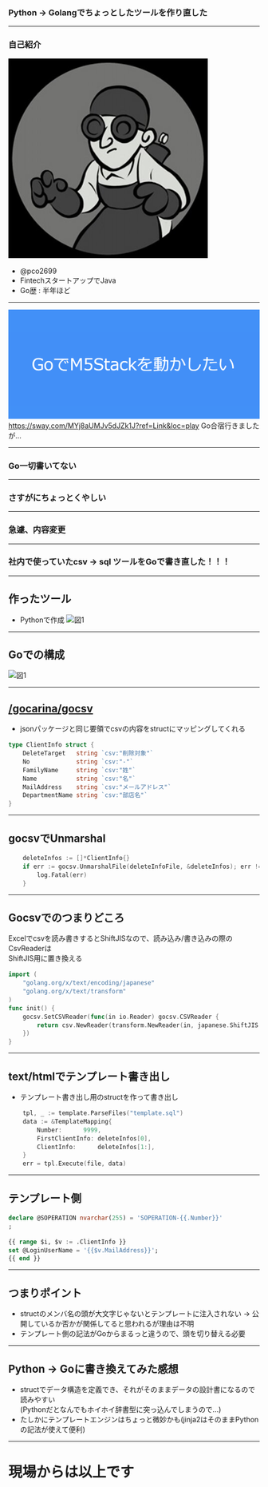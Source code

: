 ### Python -> Golangでちょっとしたツールを作り直した

---

### 自己紹介
![アイコン](assets/icon.jpg)
- @pco2699
- FintechスタートアップでJava
- Go歴 : 半年ほど

---

![LTの内容](assets/lt.png)
https://sway.com/MYj8aUMJv5dJZk1J?ref=Link&loc=play
Go合宿行きましたが...

---

### Go一切書いてない

---

### さすがにちょっとくやしい

---

### 急遽、内容変更

---

### 社内で使っていたcsv -> sql ツールをGoで書き直した！！！

---

## 作ったツール
- Pythonで作成
![図1](assets/diagram1.jpg)

---

## Goでの構成
![図1](assets/diagram2.jpg)

---

## [/gocarina/gocsv](https://github.com/gocarina/gocsv)
- jsonパッケージと同じ要領でcsvの内容をstructにマッピングしてくれる
```go
type ClientInfo struct {
	DeleteTarget   string `csv:"削除対象"`
	No             string `csv:"-"`
	FamilyName     string `csv:"姓"`
	Name           string `csv:"名"`
	MailAddress    string `csv:"メールアドレス"`
	DepartmentName string `csv:"部店名"`
}
```

---

## gocsvでUnmarshal
```go
	deleteInfos := []*ClientInfo{}
	if err := gocsv.UnmarshalFile(deleteInfoFile, &deleteInfos); err != nil { // Load clients from file
		log.Fatal(err)
    }
```

---

## Gocsvでのつまりどころ
Excelでcsvを読み書きするとShiftJISなので、読み込み/書き込みの際のCsvReaderは  
ShiftJIS用に置き換える
```go
import (
    "golang.org/x/text/encoding/japanese"
	"golang.org/x/text/transform"
)
func init() {
	gocsv.SetCSVReader(func(in io.Reader) gocsv.CSVReader {
		return csv.NewReader(transform.NewReader(in, japanese.ShiftJIS.NewDecoder()))
	})
}
```

---

## text/htmlでテンプレート書き出し
- テンプレート書き出し用のstructを作って書き出し
```go
	tpl, _ := template.ParseFiles("template.sql")
	data := &TemplateMapping{
		Number:      9999,
		FirstClientInfo: deleteInfos[0],
		ClientInfo:      deleteInfos[1:],
	}
	err = tpl.Execute(file, data)
```

---

## テンプレート側
```sql
declare @SOPERATION nvarchar(255) = 'SOPERATION-{{.Number}}'
;
```
```sql
{{ range $i, $v := .ClientInfo }}
set @LoginUserName = '{{$v.MailAddress}}';
{{ end }}
```

---

## つまりポイント
- structのメンバ名の頭が大文字じゃないとテンプレートに注入されない -> 公開しているか否かが関係してると思われるが理由は不明
- テンプレート側の記法がGoからまるっと違うので、頭を切り替える必要

---

## Python -> Goに書き換えてみた感想
- structでデータ構造を定義でき、それがそのままデータの設計書になるので読みやすい  
  (Pythonだとなんでもホイホイ辞書型に突っ込んでしまうので...)
- たしかにテンプレートエンジンはちょっと微妙かも(jinja2はそのままPythonの記法が使えて便利)

---

# 現場からは以上です